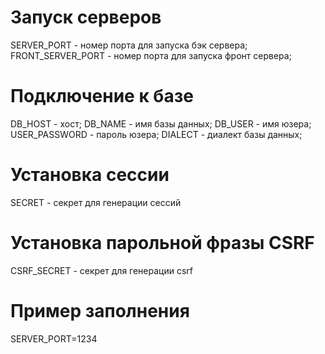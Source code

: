 # Запуск серверов
SERVER_PORT - номер порта для запуска бэк сервера;
FRONT_SERVER_PORT - номер порта для запуска фронт сервера;


# Подключение к базе
DB_HOST - хост;
DB_NAME - имя базы данных;
DB_USER - имя юзера;
USER_PASSWORD - пароль юзера;
DIALECT - диалект базы данных;


# Установка сессии
SECRET - секрет для генерации сессий


# Установка парольной фразы CSRF
CSRF_SECRET - секрет для генерации csrf

# Пример заполнения
SERVER_PORT=1234

